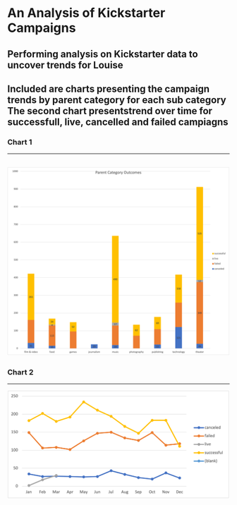 # An Analysis of Kickstarter Campaigns
Performing analysis on Kickstarter data to uncover trends for Louise
---
Included are charts presenting the campaign trends by parent category for each sub category
The second chart presentstrend over time for successfull, live, cancelled and failed campiagns
---
### Chart 1
---
![Bar Chart Outcomes](Bar_Chart_Outcomes.png)
---
### Chart 2
---
![Line Chart Outcomes](Line_Chart_Outcomes.png)
